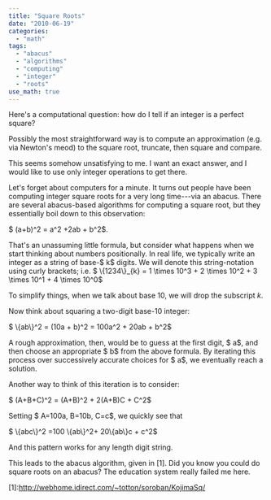 ```yaml
---
title: "Square Roots"
date: "2010-06-19"
categories:
  - "math"
tags:
  - "abacus"
  - "algorithms"
  - "computing"
  - "integer"
  - "roots"
use_math: true
---
```


Here's a computational question: how do I tell if an integer is a perfect square?

Possibly the most straightforward way is to compute an approximation (e.g. via Newton's meod) to the square root, truncate, then square and compare.

This seems somehow unsatisfying to me. I want an exact answer, and I would like to use only integer operations to get there.

Let's forget about computers for a minute. It turns out people have been computing integer square roots for a very long time---via an abacus. There are several abacus-based algorithms for computing a square root, but they essentially boil down to this observation:

$ (a+b)^2 = a^2 +2ab + b^2$.

That's an unassuming little formula, but consider what happens when we start thinking about numbers positionally. In real life, we typically write an integer as a string of base-$ k$ digits. We will denote this string-notation using curly brackets; i.e. $ \\{1234\\}\_{k} = 1 \\times 10^3 + 2 \\times 10^2 + 3 \\times 10^1 + 4 \\times 10^0$

To simplify things, when we talk about base 10, we will drop the subscript $k$.

Now think about squaring a two-digit base-10 integer:

$ \\{ab\\}^2 = (10a + b)^2 = 100a^2 + 20ab + b^2$

A rough approximation, then, would be to guess at the first digit, $ a$, and then choose an appropriate $ b$ from the above formula. By iterating this process over successively accurate choices for $ a$, we eventually reach a solution.

Another way to think of this iteration is to consider:

$ (A+B+C)^2 = (A+B)^2 + 2(A+B)C + C^2$

Setting $ A=100a, B=10b, C=c$, we quickly see that

$ \\{abc\\}^2 =100 \\{ab\\}^2+ 20\\{ab\\}c + c^2$

And this pattern works for any length digit string.

This leads to the abacus algorithm, given in \[1\]. Did you know you could do square roots on an abacus? The education system really failed me here.

\[1\]:http://webhome.idirect.com/~totton/soroban/KojimaSq/
